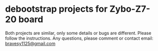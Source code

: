 # debootstrap projects for Zybo-Z7-20 board

Both projects are similar, only some details or bugs are different.
Please follow the instructions. 
Any questions, please comment or contact email: bravesy1125@gmail.com
